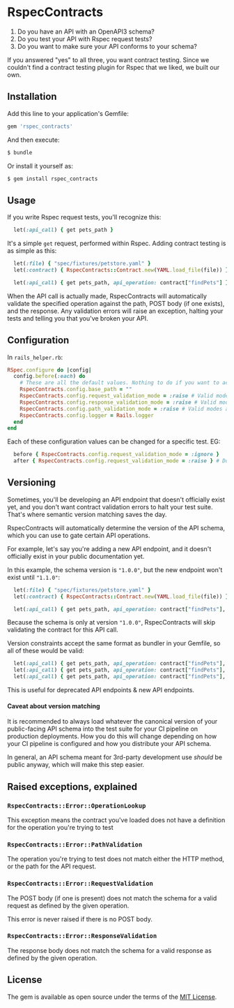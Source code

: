 # RspecContracts

1. Do you have an API with an OpenAPI3 schema?
2. Do you test your API with Rspec request tests?
3. Do you want to make sure your API conforms to your schema?

If you answered "yes" to all three, you want contract testing. Since we couldn't find a contract testing plugin for Rspec that we liked, we built our own.


## Installation
Add this line to your application's Gemfile:

```ruby
gem 'rspec_contracts'
```

And then execute:
```bash
$ bundle
```

Or install it yourself as:
```bash
$ gem install rspec_contracts
```

## Usage

If you write Rspec request tests, you'll recognize this:

```ruby
  let(:api_call) { get pets_path }
```

It's a simple `get` request, performed within Rspec. Adding contract testing is as simple as this:

```ruby
  let(:file) { "spec/fixtures/petstore.yaml" }
  let(:contract) { RspecContracts::Contract.new(YAML.load_file(file)) }

  let(:api_call) { get pets_path, api_operation: contract["findPets"] } # 'findPets' is the operation ID for this path
```

When the API call is actually made, RspecContracts will automatically validate the specified operation against the path, POST body (if one exists), and the response. Any validation errors will raise an exception, halting your tests and telling you that you've broken your API.

## Configuration

In `rails_helper.rb`:

```ruby
RSpec.configure do |config|
  config.before(:each) do
    # These are all the default values. Nothing to do if you want to accept the defaults
    RspecContracts.config.base_path = "" 
    RspecContracts.config.request_validation_mode = :raise # Valid modes are `raise`, `log`, and `ignore`
    RspecContracts.config.response_validation_mode = :raise # Valid modes are `raise`, `log`, and `ignore`
    RspecContracts.config.path_validation_mode = :raise # Valid modes are `raise`, `log`, and `ignore`
    RspecContracts.config.logger = Rails.logger 
  end
end
```

Each of these configuration values can be changed for a specific test. EG:

```ruby
  before { RspecContracts.config.request_validation_mode = :ignore }
  after { RspecContracts.config.request_validation_mode = :raise } # Don't forget to set it back to the default
```

## Versioning

Sometimes, you'll be developing an API endpoint that doesn't officially exist yet, and you don't want contract validation errors to halt your test suite. That's where semantic version matching saves the day.

RspecContracts will automatically determine the version of the API schema, which you can use to gate certain API operations.

For example, let's say you're adding a new API endpoint, and it doesn't officially exist in your public documentation yet.

In this example, the schema version is `"1.0.0"`, but the new endpoint won't exist until `"1.1.0"`:

```ruby
  let(:file) { "spec/fixtures/petstore.yaml" }
  let(:contract) { RspecContracts::Contract.new(YAML.load_file(file)) }

  let(:api_call) { get pets_path, api_operation: contract["findPets"], api_version: ">= 1.1.0" }

```

Because the schema is only at version `"1.0.0"`, RspecContracts will skip validating the contract for this API call.

Version constraints accept the same format as bundler in your Gemfile, so all of these would be valid:

```ruby
  let(:api_call) { get pets_path, api_operation: contract["findPets"], api_version: "~> 1.1.0" }
  let(:api_call) { get pets_path, api_operation: contract["findPets"], api_version: [">= 1.1.0", "< 2"] }
  let(:api_call) { get pets_path, api_operation: contract["findPets"], api_version: "1.1.0" }
```

This is useful for deprecated API endpoints & new API endpoints.

#### Caveat about version matching

It is recommended to always load whatever the canonical version of your public-facing API schema into the test suite for your CI pipeline on production deployments. How you do this will change depending on how your CI pipeline is configured and how you distribute your API schema.

In general, an API schema meant for 3rd-party development use _should_ be public anyway, which will make this step easier.

## Raised exceptions, explained

### `RspecContracts::Error::OperationLookup`

This exception means the contract you've loaded does not have a definition for the operation you're trying to test

### `RspecContracts::Error::PathValidation`

The operation you're trying to test does not match either the HTTP method, or the path for the API request.

### `RspecContracts::Error::RequestValidation`

The POST body (if one is present) does not match the schema for a valid request as defined by the given operation.

This error is never raised if there is no POST body.

### `RspecContracts::Error::ResponseValidation`

The response body does not match the schema for a valid response as defined by the given operation.


## License
The gem is available as open source under the terms of the [MIT License](https://opensource.org/licenses/MIT).

